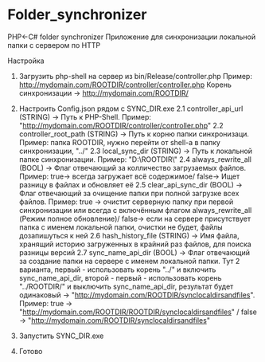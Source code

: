 # Folder_synchronizer
PHP&lt;-C# folder synchronizer
Приложение для синхронизации локальной папки с сервером по HTTP

Настройка
1. Загрузить php-shell на сервер из bin/Release/controller.php
Пример: http://mydomain.com/ROOTDIR/controller/controller.php
Корень синхронизации -> http://mydomain.com/ROOTDIR/

2. Настроить Config.json рядом с SYNC_DIR.exe
 2.1 controller_api_url (STRING) -> Путь к PHP-Shell. Пример: "http://mydomain.com/ROOTDIR/controller/controller.php"
 2.2 controller_root_path (STRING) -> Путь к корню папки синхронизаци. Пример: папка ROOTDIR, нужно перейти от shell-а в папку синхронизации, "../"
 2.3 local_sync_dir (STRING) -> Путь к локальной папке синхронизации. Пример: "D:\\ROOTDIR\\"
 2.4 always_rewrite_all (BOOL) -> Флаг отвечающий за колличество загрузаемых файлов. Пример: true-> всегда загружает всё содержимое/ false-> Ищет разницу в файлах и обновляет её
 2.5 clear_api_sync_dir (BOOL) -> Флаг отвечающий за очищение папки при полной загрузке всех файлов. Пример: true -> очистит серверную папку при первой синхронизации или всегда с включённым флагом always_rewrite_all (Режим полное обновление)/ false-> если на сервере присутствует папка с именем локальной папки, очистки не будет, файлы дозапишуться к ней
 2.6 hash_history_file (STRING) -> Имя файла, хранящий историю загруженных в крайний раз файлов, для поиска разницы версий
 2.7 sync_name_api_dir (BOOL) -> Флаг отвечающий за создание папки на сервере с именем локальной папки. Тут 2 варианта, первый - использовать корень "../" и включить sync_name_api_dir, второй - первый - использовать корень "../ROOTDIR/" и выключить sync_name_api_dir, результат будет одинаковый -> "http://mydomain.com/ROOTDIR/synclocaldirsandfiles". Пример: true -> "http://mydomain.com/ROOTDIR/ROOTDIR/synclocaldirsandfiles" / false -> "http://mydomain.com/ROOTDIR/synclocaldirsandfiles"
 
3. Запустить SYNC_DIR.exe
 
4. Готово
